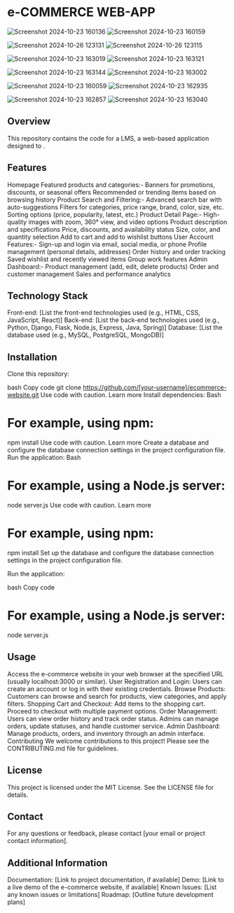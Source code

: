 # e-COMMERCE WEB-APP

![Screenshot 2024-10-23 160136](https://github.com/user-attachments/assets/a3138b36-23ae-42a2-b326-8830f5ecbcb3) ![Screenshot 2024-10-23 160159](https://github.com/user-attachments/assets/1fe3fc09-cdb7-4e0a-b790-363da2f9a5d8)

![Screenshot 2024-10-26 123131](https://github.com/user-attachments/assets/f3ccc0ad-70de-4b86-bfc3-a8eddcd984b4) ![Screenshot 2024-10-26 123115](https://github.com/user-attachments/assets/74fabd58-9e54-4100-9117-bb33c0d7eba6)

![Screenshot 2024-10-23 163019](https://github.com/user-attachments/assets/85b3a0c4-ad2f-4baf-bbff-32143f65d16c) ![Screenshot 2024-10-23 163121](https://github.com/user-attachments/assets/0074edb6-0483-4c6f-8e19-6c7ebd262663)

![Screenshot 2024-10-23 163144](https://github.com/user-attachments/assets/b498399b-f259-4e71-bc68-ed241b0a0a3d) ![Screenshot 2024-10-23 163002](https://github.com/user-attachments/assets/f17812d5-ab60-46df-80ad-34a53418ab51)

![Screenshot 2024-10-23 160059](https://github.com/user-attachments/assets/a91b8e15-9e7c-472c-b7d0-2324eac92fd0) ![Screenshot 2024-10-23 162935](https://github.com/user-attachments/assets/215e5e0c-bc69-451a-98ad-ae9639379c20)

![Screenshot 2024-10-23 162857](https://github.com/user-attachments/assets/26380da5-90d4-4c6f-bd55-0724924a843d) ![Screenshot 2024-10-23 163040](https://github.com/user-attachments/assets/50f14cbe-130a-4582-b452-e5cf35a564c4)


## Overview


This repository contains the code for a LMS, a web-based application designed to .

## Features

Homepage
Featured products and categories:-
Banners for promotions, discounts, or seasonal offers
Recommended or trending items based on browsing history
Product Search and Filtering:-
Advanced search bar with auto-suggestions
Filters for categories, price range, brand, color, size, etc.
Sorting options (price, popularity, latest, etc.)
Product Detail Page:-
High-quality images with zoom, 360° view, and video options
Product description and specifications
Price, discounts, and availability status
Size, color, and quantity selection
Add to cart and add to wishlist buttons
User Account Features:-
Sign-up and login via email, social media, or phone
Profile management (personal details, addresses)
Order history and order tracking
Saved wishlist and recently viewed items
Group work features
Admin Dashboard:-
Product management (add, edit, delete products)
Order and customer management
Sales and performance analytics
## Technology Stack

Front-end: [List the front-end technologies used (e.g., HTML, CSS, JavaScript, React)]
Back-end: [List the back-end technologies used (e.g., Python, Django, Flask, Node.js, Express, Java, Spring)]
Database: [List the database used (e.g., MySQL, PostgreSQL, MongoDB)]

## Installation
Clone this repository:

bash
Copy code
git clone https://github.com/[your-username]/ecommerce-website.git
Use code with caution. Learn more
Install dependencies:
Bash
# For example, using npm:
npm install
Use code with caution. Learn more
Create a database and configure the database connection settings in the project configuration file.
Run the application:
Bash
# For example, using a Node.js server:
node server.js
Use code with caution. Learn more
# For example, using npm:
npm install
Set up the database and configure the database connection settings in the project configuration file.

Run the application:

bash
Copy code
# For example, using a Node.js server:
node server.js
## Usage
Access the e-commerce website in your web browser at the specified URL (usually localhost:3000 or similar).
User Registration and Login: Users can create an account or log in with their existing credentials.
Browse Products: Customers can browse and search for products, view categories, and apply filters.
Shopping Cart and Checkout:
Add items to the shopping cart.
Proceed to checkout with multiple payment options.
Order Management:
Users can view order history and track order status.
Admins can manage orders, update statuses, and handle customer service.
Admin Dashboard: Manage products, orders, and inventory through an admin interface.
Contributing
We welcome contributions to this project! Please see the CONTRIBUTING.md file for guidelines.

## License
This project is licensed under the MIT License. See the LICENSE file for details.

## Contact
For any questions or feedback, please contact [your email or project contact information].

## Additional Information
Documentation: [Link to project documentation, if available]
Demo: [Link to a live demo of the e-commerce website, if available]
Known Issues: [List any known issues or limitations]
Roadmap: [Outline future development plans]
